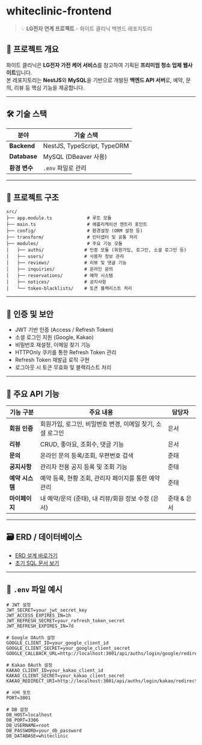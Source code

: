 # whiteclinic-frontend

> 💡 **LG전자 연계 프로젝트** - 화이트 클리닉 백엔드 레포지토리

## 📌 프로젝트 개요

화이트 클리닉은 **LG전자 가전 케어 서비스**를 참고하여 기획된 **프리미엄 청소 업체 웹사이트**입니다.  
본 레포지토리는 **NestJS**와 **MySQL**을 기반으로 개발된 **백엔드 API 서버**로, 예약, 문의, 리뷰 등 핵심 기능을 제공합니다.

---

## 🛠️ 기술 스택

| 분야          | 기술 스택                   |
| ------------- | --------------------------- |
| **Backend**   | NestJS, TypeScript, TypeORM |
| **Database**  | MySQL (DBeaver 사용)        |
| **환경 변수** | `.env` 파일로 관리          |

---

## 📂 프로젝트 구조

```
src/
├── app.module.ts             # 루트 모듈
├── main.ts                   # 애플리케이션 엔트리 포인트
├── config/                   # 환경설정 (ORM 설정 등)
├── transform/                # 인터셉터 및 공통 처리
├── modules/                  # 주요 기능 모듈
│   ├── auths/               # 인증 모듈 (회원가입, 로그인, 소셜 로그인 등)
│   ├── users/               # 사용자 정보 관리
│   ├── reviews/             # 리뷰 및 댓글 기능
│   ├── inquiries/           # 온라인 문의
│   ├── reservations/        # 예약 시스템
│   ├── notices/             # 공지사항
│   └── token-blacklists/    # 토큰 블랙리스트 처리
```

---

## 🔐 인증 및 보안

- JWT 기반 인증 (Access / Refresh Token)
- 소셜 로그인 지원 (Google, Kakao)
- 비밀번호 재설정, 이메일 찾기 기능
- HTTPOnly 쿠키를 통한 Refresh Token 관리
- Refresh Token 재발급 로직 구현
- 로그아웃 시 토큰 무효화 및 블랙리스트 처리

---

## 📡 주요 API 기능

| 기능 구분       | 주요 내용                                                 | 담당자      |
| --------------- | --------------------------------------------------------- | ----------- |
| **회원 인증**   | 회원가입, 로그인, 비밀번호 변경, 이메일 찾기, 소셜 로그인 | 은서        |
| **리뷰**        | CRUD, 좋아요, 조회수, 댓글 기능                           | 은서        |
| **문의**        | 온라인 문의 등록/조회, 우편번호 검색                      | 준태        |
| **공지사항**    | 관리자 전용 공지 등록 및 조회 기능                        | 준태        |
| **예약 시스템** | 예약 등록, 현황 조회, 관리자 페이지를 통한 예약 관리      | 준태        |
| **마이페이지**  | 내 예약/문의 (준태), 내 리뷰/회원 정보 수정 (은서)        | 준태 & 은서 |

---

## 🗃️ ERD / 데이터베이스

- [ERD 설계 바로가기](https://www.erdcloud.com/d/xNJ8moyMwLfthPcGp)
- [초기 SQL 문서 보기](https://www.notion.so/SQL-1f124cb4abc68038b011cea516c90392?pvs=21)

---

## 🔧 `.env` 파일 예시

```
# JWT 설정
JWT_SECRET=your_jwt_secret_key
JWT_ACCESS_EXPIRES_IN=1h
JWT_REFRESH_SECRET=your_refresh_token_secret
JWT_REFRESH_EXPIRES_IN=7d

# Google OAuth 설정
GOOGLE_CLIENT_ID=your_google_client_id
GOOGLE_CLIENT_SECRET=your_google_client_secret
GOOGLE_CALLBACK_URL=http://localhost:3001/api/auths/login/google/redirect

# Kakao OAuth 설정
KAKAO_CLIENT_ID=your_kakao_client_id
KAKAO_CLIENT_SECRET=your_kakao_client_secret
KAKAO_REDIRECT_URI=http://localhost:3001/api/auths/login/kakao/redirect

# 서버 포트
PORT=3001

# DB 설정
DB_HOST=localhost
DB_PORT=3306
DB_USERNAME=root
DB_PASSWORD=your_db_password
DB_DATABASE=whiteclinic
```
